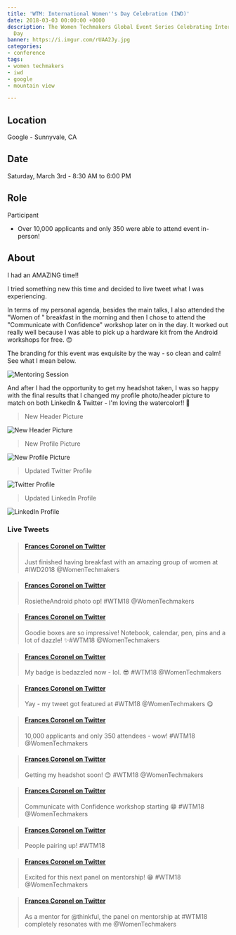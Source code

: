 ```yaml
---
title: 'WTM: International Women''s Day Celebration (IWD)'
date: 2018-03-03 00:00:00 +0000
description: The Women Techmakers Global Event Series Celebrating International Women's
  Day
banner: https://i.imgur.com/rUAA2Jy.jpg
categories:
- conference
tags:
- women techmakers
- iwd
- google
- mountain view

---
```

## Location

Google - Sunnyvale, CA

## Date

Saturday, March 3rd - 8:30 AM to 6:00 PM

## Role

Participant

* Over 10,000 applicants and only 350 were able to attend event in-person!

## About

I had an AMAZING time!!

I tried something new this time and decided to live tweet what I was experiencing.

In terms of my personal agenda, besides the main talks, I also attended the "Women of " breakfast in the morning and then I chose to attend the "Communicate with Confidence" workshop later on in the day. It worked out really well because I was able to pick up a hardware kit from the Android workshops for free. 😊

The branding for this event was exquisite by the way - so clean and calm! See what I mean below.

![Mentoring Session](https://i.imgur.com/Muxg4oO.jpg)

And after I had the opportunity to get my headshot taken, I was so happy with the final results that I changed my profile photo/header picture to match on both LinkedIn & Twitter - I'm loving the watercolor!! 🌊️

> New Header Picture

![New Header Picture](https://i.imgur.com/DMZI6ni.jpg)

> New Profile Picture

![New Profile Picture](https://i.imgur.com/KBPjkn8.jpg)

> Updated Twitter Profile

![Twitter Profile](https://i.imgur.com/OplHVur.png)

> Updated LinkedIn Profile

![LinkedIn Profile](https://i.imgur.com/R75pU6G.png)

### Live Tweets

<blockquote class="embedly-card"><h4><a href="https://twitter.com/fvcproductions/status/969989069454413824">Frances Coronel on Twitter</a></h4><p>Just finished having breakfast with an amazing group of women at #IWD2018 @WomenTechmakers</p></blockquote>

<blockquote class="embedly-card"><h4><a href="https://twitter.com/fvcproductions/status/969995506897293312">Frances Coronel on Twitter</a></h4><p>RosietheAndroid photo op! #WTM18 @WomenTechmakers</p></blockquote>

<blockquote class="embedly-card"><h4><a href="https://twitter.com/fvcproductions/status/970000938084782080">Frances Coronel on Twitter</a></h4><p>Goodie boxes are so impressive! Notebook, calendar, pen, pins and a lot of dazzle! ✨#WTM18 @WomenTechmakers</p></blockquote>

<blockquote class="embedly-card"><h4><a href="https://twitter.com/fvcproductions/status/970001386367746049">Frances Coronel on Twitter</a></h4><p>My badge is bedazzled now - lol. 😎 #WTM18 @WomenTechmakers</p></blockquote>

<blockquote class="embedly-card"><h4><a href="https://twitter.com/fvcproductions/status/970002993499312128">Frances Coronel on Twitter</a></h4><p>Yay - my tweet got featured at #WTM18 @WomenTechmakers 😋</p></blockquote>

<blockquote class="embedly-card"><h4><a href="https://twitter.com/fvcproductions/status/970006361324052482">Frances Coronel on Twitter</a></h4><p>10,000 applicants and only 350 attendees - wow! #WTM18 @WomenTechmakers</p></blockquote>

<blockquote class="embedly-card"><h4><a href="https://twitter.com/fvcproductions/status/970040838263730177">Frances Coronel on Twitter</a></h4><p>Getting my headshot soon! 😊 #WTM18 @WomenTechmakers</p></blockquote>

<blockquote class="embedly-card"><h4><a href="https://twitter.com/fvcproductions/status/970049121326309376">Frances Coronel on Twitter</a></h4><p>Communicate with Confidence workshop starting 😁 #WTM18 @WomenTechmakers</p></blockquote>

<blockquote class="embedly-card"><h4><a href="https://twitter.com/fvcproductions/status/970050283471425536">Frances Coronel on Twitter</a></h4><p>People pairing up! #WTM18</p></blockquote>

<blockquote class="embedly-card"><h4><a href="https://twitter.com/fvcproductions/status/970084513932918785">Frances Coronel on Twitter</a></h4><p>Excited for this next panel on mentorship! 😁 #WTM18 @WomenTechmakers</p></blockquote>

<blockquote class="embedly-card"><h4><a href="https://twitter.com/fvcproductions/status/970090517294804992">Frances Coronel on Twitter</a></h4><p>As a mentor for @thinkful, the panel on mentorship at #WTM18 completely resonates with me @WomenTechmakers</p></blockquote>

<script async src="//cdn.embedly.com/widgets/platform.js" charset="UTF-8"></script>